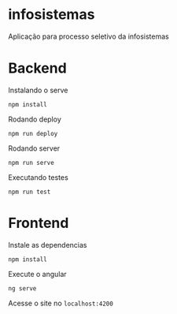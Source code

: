 # infosistemas
Aplicação para processo seletivo da infosistemas


# Backend
Instalando o serve

`npm install`

Rodando deploy

`npm run deploy`

Rodando server

`npm run serve` 

Executando testes

`npm run test`

# Frontend

Instale as dependencias

`npm install`

Execute o angular

`ng serve`

Acesse o site no `localhost:4200` 
